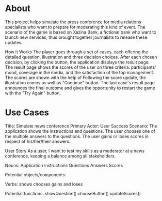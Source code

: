 # About
This project helps simulate the press conference for media relations specialists who want to prepare for moderating this kind of event. The scenario of the game is based on Xazina Bank, a fictional bank who want to launch new services, thus brought together journalists to release these updates.

How It Works
The player goes through a set of cases, each offering the detailed question, illustration and three decision choices. After each chosen decision, by clicking the button, the application displays the result page. The result page shows the scores of the user on three criteria: participants' mood, coverage in the media, and the satisfaction of the top management. The scores are shown with the help of Following the score update, the illustration comes as well as "Continue" button. The last case's result page announces the final outcome and gives the opportunity to restart the game with the "Try Again" button.

# Use Cases

Title: Simulate news conference Primary Actor: User Success Scenario: The application shows the instructions and questions. The user chooses one of the multiple answers to the questions. The user gains or loses scores in respect of his/her/their answers.

User Story As a user, I want to test my skills as a moderator at a news conference, keeping a balance among all stakeholders.

Nouns: Application Instructions Questions Answers Scores

Potential objects/components:

Verbs: shows chooses gains and loses

Potential functions: showQuestion() chooseButton() updateScores()
